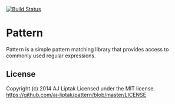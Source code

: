 [![Build Status](https://travis-ci.org/aj-liptak/Pattern.svg?branch=master)](https://travis-ci.org/aj-liptak/Pattern)
# Pattern

Pattern is a simple pattern matching library that provides access to commonly used regular expressions.

## License

Copyright (c) 2014 AJ Liptak
Licensed under the MIT license.
<https://github.com/aj-liptak/pattern/blob/master/LICENSE>